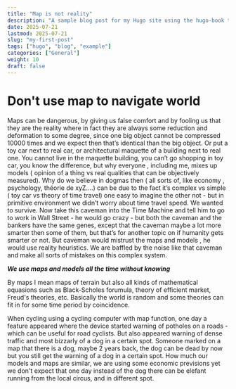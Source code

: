 ```yaml
---
title: "Map is not reality"
description: "A sample blog post for my Hugo site using the hugo-book theme."
date: 2025-07-21
lastmod: 2025-07-21
slug: "my-first-post"
tags: ["hugo", "blog", "example"]
categories: ["General"]
weight: 10
draft: false
---
```


# Don't use map to navigate world

Maps can be dangerous, by giving us false comfort and by fooling us that they are the reality where in fact they are always some reduction and deformation to some degree, since one big object cannot be compressed  10000 times and we expect then that’s identical than the big object. 
Or put a toy car next to real car, or architectural maquette of a building next to real one. You cannot live in the maquette building, you can’t go shopping in toy car, you know the difference, but why everyone , including me, mixes up models ( opinion of a thing vs real qualities that can be objectively measured). Why do we believe in dogmas then ( all sorts of, like economy , psychology, théorie de xyZ….) can be due to the fact it’s complex vs simple ( toy car vs theory of time travel) one easy to imagine the other not - but in primitive environment we didn’t worry about time travel speed. We wanted to survive. Now take this caveman into the Time Machine and tell him to go to work in Wall Street - he would go crazy - but both the caveman and the bankers have the same genes, except that the caveman maybe a lot more smarter then some of them, but that’s for another topic on if humanity gets smarter or not. But caveman would mistrust the maps and models , he would use reality heuristics. We are baffled by the noise like that caveman and make all sorts of mistakes on this complex system. 

***We use maps and models all the time without knowing***

By maps I mean maps of terrain but also all kinds of mathematical equasions such as Black-Scholes forumula, theory of efficient market, Freud's theories, etc. Basically the world is random and some theories can fit in for some time period by coincidence.

When cycling using a cycling computer with map function, one day a feature appeared where the device started warning of potholes on a roads - which can be useful for road cyclists. But also appeared warning of dense traffic and most bizzarly of a dog in a certain spot. Someone marked on a map that there is a dog, maybe 2 years back, the dog can be dead by now but you still get the warning of a dog in a certain spot. How much our models and maps are similar, we are using some economic previsions yet we don't expect that one day instead of the dog there can be elefant running from the local circus, and in different spot. 